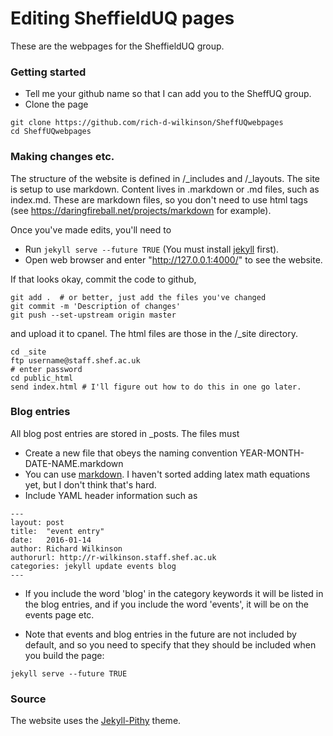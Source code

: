 # Editing SheffieldUQ pages

These are the webpages for the SheffieldUQ group.

### Getting started

* Tell me your github name so that I can add you to the SheffUQ group.
* Clone the page
```
git clone https://github.com/rich-d-wilkinson/SheffUQwebpages
cd SheffUQwebpages
```


### Making changes etc.

The structure of the website is defined in /\_includes and /\_layouts.
The site is setup to use markdown. Content lives in .markdown or .md files, such as index.md. These are markdown files, so you don't need to use html tags (see https://daringfireball.net/projects/markdown for example).

Once you've made edits, you'll need to

* Run `jekyll serve --future TRUE` (You must install [jekyll](http://jekyllrb.com/) first).
* Open web browser and enter "http://127.0.0.1:4000/" to see the website.

If that looks okay, commit the code to github,

```
git add .  # or better, just add the files you've changed
git commit -m 'Description of changes'
git push --set-upstream origin master
```

 and upload it to cpanel.
The html files are those in the  /\_site directory.

```
cd _site
ftp username@staff.shef.ac.uk
# enter password
cd public_html
send index.html # I'll figure out how to do this in one go later.
```


### Blog entries

All blog post entries are stored in \_posts. The files must

* Create a new file that obeys the naming convention YEAR-MONTH-DATE-NAME.markdown
* You can use [markdown](https://github.com/adam-p/markdown-here/wiki/Markdown-Cheatsheet). I haven't sorted adding latex math equations yet, but I don't think that's hard.
* Include YAML header information such as
```
---
layout: post
title:  "event entry"
date:   2016-01-14
author: Richard Wilkinson
authorurl: http://r-wilkinson.staff.shef.ac.uk
categories: jekyll update events blog
---
```

* If you include the word 'blog' in the category keywords it will be listed in the blog entries, and if you include the word 'events', it will be on the events page etc.

* Note that events and blog entries in the future are not included by default, and so you need to specify that they should be included when you build the page:
```
jekyll serve --future TRUE
```

### Source
The website uses the [Jekyll-Pithy](https://github.com/smallmuou/Jekyll-Pithy) theme.
